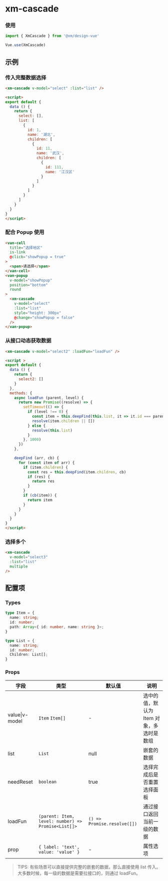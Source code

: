# xm-cascade

### 使用

```js
import { XmCascade } from '@xm/design-vue'

Vue.use(XmCascade)
```

## 示例

### 传入完整数据选择

```html
<xm-cascade v-model="select" :list="list" />

<script>
export default {
  data () {
    return {
      select: [],
      list: [
        {
          id: 1,
          name: '湖北',
          children: [
            {
              id: 11,
              name: '武汉',
              children: [
                {
                  id: 111,
                  name: '江汉区'
                }
              ]
            }
          ]
        }
      ]
    }
  }
} 
</script>
```

### 配合 Popup 使用

```html
<van-cell
  title="选择地区"
  is-link
  @click="showPopup = true"
>
  <span>请选择</span>
</van-cell>
<van-popup
  v-model="showPopup"
  position="bottom"
  round
>
  <xm-cascade
    v-model="select"
    :list="list"
    style="height: 300px"
    @change="showPopup = false"
  />
</van-popup>
```

### 从接口动态获取数据
```html
<xm-cascade v-model="select2" :loadFun="loadFun" />

<script >
export default {
  data () {
    return {
      select2: []
    }
  },
  methods: {
    async loadFun (parent, level) {
      return new Promise((resolve) => {
        setTimeout(() => {
          if (level !== 0) {
            const item = this.deepFind(this.list, it => it.id === parent.id)
            resolve(item.children || [])
          } else {
            resolve(this.list)
          }
        }, 1000)
      })
    },

    deepFind (arr, cb) {
      for (const item of arr) {
        if (item.children) {
          const res = this.deepFind(item.children, cb)
          if (res) {
            return res
          }
        }
        if (cb(item)) {
          return item
        }
      }
    }
  }
}  
</script>
```

### 选择多个

```html
<xm-cascade 
  v-model="select3"
  :list="list" 
  multiple 
/>
```

## 配置项

### Types

```ts
type Item = {
  name: string;
  id: number;
  path: Array<{ id: number, name: string }>;
}

type List = {
  name: string;
  id: number;
  Children: List[];
}
```

### Props
|字段|类型|默认值|说明
|-----|-----|----|----|
value\|v-model|`Item` `Item[]`|-|选中的值，默认为 Item 对象，多选时是数组
list|`List`|null|嵌套的数据
needReset|`boolean`|true|选择完成后是否重置选择面板
loadFun|`(parent: Item, level: number) => Promise<List[]>`|`() => Promise.resolve([])`|通过接口返回当前一级的数据
prop|`{ label: 'text', value: 'value' }`|-|属性选项

> TIPS: 有些场景可以直接提供完整的嵌套的数据，那么直接使用 list 传入。大多数时候，每一级的数据是需要拉接口的，则通过 loadFun。

